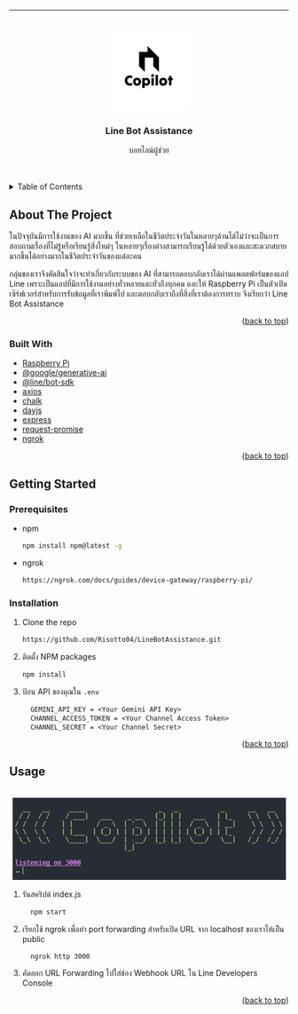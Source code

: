 ---

<!-- Improved compatibility of back to top link: See: https://github.com/othneildrew/Best-README-Template/pull/73 -->
<a name="readme-top"></a>
<!--
*** Thanks for checking out the Best-README-Template. If you have a suggestion
*** that would make this better, please fork the repo and create a pull request
*** or simply open an issue with the tag "enhancement".
*** Don't forget to give the project a star!
*** Thanks again! Now go create something AMAZING! :D
-->

<!-- PROJECT SHIELDS -->
<!--
*** I'm using markdown "reference style" links for readability.
*** Reference links are enclosed in brackets [ ] instead of parentheses ( ).
*** See the bottom of this document for the declaration of the reference variables
*** for contributors-url, forks-url, etc. This is an optional, concise syntax you may use.
*** https://www.markdownguide.org/basic-syntax/#reference-style-links
-->

<!-- PROJECT LOGO -->
<br />
<div align="center">
    <img src="images/421474700_799103498713053_147128590037898999_n.png" alt="Logo" width="150" height="150">
  <h3 align="center">Line Bot Assistance</h3>

  <p align="center">
    บอทไลน์ผู้ช่วย
    <br />
    <br />
    <br />
  </p>
</div>

<!-- TABLE OF CONTENTS -->
<details>
  <summary>Table of Contents</summary>
  <ol>
    <li>
      <a href="#about-the-project">About The Project</a>
      <ul>
        <li><a href="#built-with">Built With</a></li>
      </ul>
    </li>
    <li>
      <a href="#getting-started">Getting Started</a>
      <ul>
        <li><a href="#prerequisites">Prerequisites</a></li>
        <li><a href="#installation">Installation</a></li>
      </ul>
    </li>
    <li><a href="#usage">Usage</a></li>
  </ol>
</details>

<!-- ABOUT THE PROJECT -->
## About The Project

  ในปัจจุบันมีการใช้งานของ AI มากขึ้น ที่ช่วยเหลือในชีวิตประจำวันในหลายๆด้านได้ไม่ว่าจะเป็นการสอบถามเรื่องที่ไม่รู้หรือเรียนรู้สิ่งใหม่ๆ ในหลายๆเรื่องต่างสามารถเรียนรู้ได้ด้วยตัวเองและสะดวกสบายมากขึ้นได้อย่างมากในชีวิตประจำวันของแต่ละคน

  กลุ่มของเราจึงตัดสินใจว่าจะทำเกี่ยวกับระบบของ AI ที่สามารถตอบกลับเราได้ผ่านแพลตฟอร์มของแอป Line เพราะเป็นแอปที่มีการใช้งานอย่างทั่วหลายและทั่วถึงทุกคน และให้ Raspberry Pi เป็นตัวเปิดเซิร์ฟเวอร์สำหรับการรับข้อมูลที่เราพิมพ์ไป และตอบกลับเราถึงที่สิ่งที่เราต้องการทราบ จึงเรียกว่า Line Bot Assistance

<p align="right">(<a href="#readme-top">back to top</a>)</p>

### Built With

* [Raspberry Pi](https://www.raspberrypi.org/)
* [@google/generative-ai](https://www.npmjs.com/package/@google/generative-ai)
* [@line/bot-sdk](https://www.npmjs.com/package/@line/bot-sdk)
* [axios](https://www.npmjs.com/package/axios)
* [chalk](https://www.npmjs.com/package/chalk)
* [dayjs](https://www.npmjs.com/package/dayjs)
* [express](https://www.npmjs.com/package/express)
* [request-promise](https://www.npmjs.com/package/request-promise)
* [ngrok](https://ngrok.com/)

<p align="right">(<a href="#readme-top">back to top</a>)</p>

<!-- GETTING STARTED -->
## Getting Started
### Prerequisites
* npm
  ```sh
  npm install npm@latest -g
  ```
* ngrok
  ```sh
  https://ngrok.com/docs/guides/device-gateway/raspberry-pi/
  ```
### Installation

1. Clone the repo
   ```sh
   https://github.com/Risotto04/LineBotAssistance.git
   ```
2. ติดตั้ง NPM packages
   ```sh
   npm install
   ```
4. ป้อน API ของคุณใน `.env`
   ```env
     GEMINI_API_KEY = <Your Gemini API Key>
     CHANNEL_ACCESS_TOKEN = <Your Channel Access Token>
     CHANNEL_SECRET = <Your Channel Secret>
   ```

<p align="right">(<a href="#readme-top">back to top</a>)</p>

<!-- USAGE EXAMPLES -->
## Usage
<br />
<div align="center">
    <img src="images/Screenshot 2024-06-19 013533.png" alt="Logo" width="494" height="148">
</div>

1. รันสคริปต์ index.js
   ```sh
     npm start
   ```
2. เรียกใช้ ngrok เพื่อทำ port forwarding สำหรับเปิด URL จาก localhost ของเราให้เป็น public
   ```sh
     ngrok http 3000 
   ```
3. คัดลอก URL Forwarding ไปใส่ช่อง Webhook URL ใน Line Developers Console


<p align="right">(<a href="#readme-top">back to top</a>)</p
